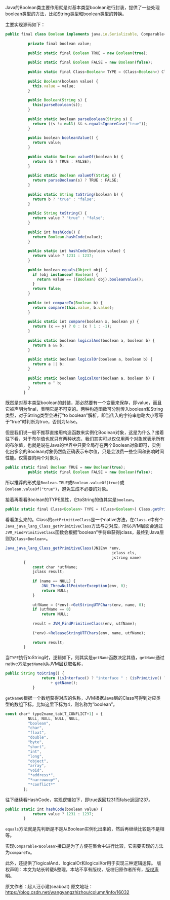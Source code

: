 


Java的Boolean类主要作用就是对基本类型boolean进行封装，提供了一些处理boolean类型的方法，比如String类型和boolean类型的转换。

主要实现源码如下：

```js 
public final class Boolean implements java.io.Serializable, Comparable<Boolean> {
    
          private final boolean value;
    
          public static final Boolean TRUE = new Boolean(true);
    
          public static final Boolean FALSE = new Boolean(false);
    
          public static final Class<Boolean> TYPE = (Class<Boolean>) Class.getPrimitiveClass("boolean");
    
          public Boolean(boolean value) {
            this.value = value;
          }
    
          public Boolean(String s) {
            this(parseBoolean(s));
          }
    
          public static boolean parseBoolean(String s) {
            return ((s != null) && s.equalsIgnoreCase("true"));
          }
    
          public boolean booleanValue() {
            return value;
          }
    
          public static Boolean valueOf(boolean b) {
            return (b ? TRUE : FALSE);
          }
    
          public static Boolean valueOf(String s) {
            return parseBoolean(s) ? TRUE : FALSE;
          }
    
          public static String toString(boolean b) {
            return b ? "true" : "false";
          }
    
          public String toString() {
            return value ? "true" : "false";
          }
    
          public int hashCode() {
            return Boolean.hashCode(value);
          }
    
          public static int hashCode(boolean value) {
            return value ? 1231 : 1237;
          }
    
          public boolean equals(Object obj) {
            if (obj instanceof Boolean) {
              return value == ((Boolean) obj).booleanValue();
            }
            return false;
          }
    
          public int compareTo(Boolean b) {
            return compare(this.value, b.value);
          }
    
          public static int compare(boolean x, boolean y) {
            return (x == y) ? 0 : (x ? 1 : -1);
          }
    
          public static boolean logicalAnd(boolean a, boolean b) {
            return a && b;
          }
    
          public static boolean logicalOr(boolean a, boolean b) {
            return a || b;
          }
    
          public static boolean logicalXor(boolean a, boolean b) {
            return a ^ b;
          }
        }
```

既然是对基本类型boolean的封装，那必然要有一个变量来保存，即value，而且它被声明为final，表明它是不可变的。两种构造函数可分别传入boolean和String类型，对于String类型会进行”to boolean”解析，即当传入的字符串忽略大小写等于”true”时判断为true，否则为false。

但是我们说一般不推荐直接用构造函数来实例化Boolean对象，这是为什么？接着往下看，对于布尔值也就只有两种状态，我们其实可以仅仅用两个对象就表示所有的布尔值，也就是说在Java的世界中只要全局存在两个Boolean对象即可，实例化出多余的Boolean对象仍然能正确表示布尔值，只是会浪费一些空间和影响时间性能。仅需要的两个对象为，

```js 
public static final Boolean TRUE = new Boolean(true);
          public static final Boolean FALSE = new Boolean(false);
```

所以推荐的形式是`Boolean.TRUE`或`Boolean.valueOf(true)`或`Boolean.valueOf("true")`，避免生成不必要的对象。

接着再看看Boolean的TYPE属性，它toString的值其实是`boolean`。

```js 
public static final Class<Boolean> TYPE = (Class<Boolean>) Class.getPrimitiveClass("boolean");
```

看看怎么来的。Class的`getPrimitiveClass`是一个native方法，在`Class.c`中有个`Java_java_lang_Class_getPrimitiveClass`方法与之对应，所以JVM层面会通过`JVM_FindPrimitiveClass`函数会根据”boolean”字符串获得jclass，最终到Java层则为`Class<Boolean>`。


```js 
Java_java_lang_Class_getPrimitiveClass(JNIEnv *env,
                                               jclass cls,
                                               jstring name)
        {
            const char *utfName;
            jclass result;
    
            if (name == NULL) {
                JNU_ThrowNullPointerException(env, 0);
                return NULL;
            }
    
            utfName = (*env)->GetStringUTFChars(env, name, 0);
            if (utfName == 0)
                return NULL;
    
            result = JVM_FindPrimitiveClass(env, utfName);
    
            (*env)->ReleaseStringUTFChars(env, name, utfName);
    
            return result;
        }
```

当`TYPE`执行toString时，逻辑如下，则其实是`getName`函数决定其值，`getName`通过native方法`getName0`从JVM层获取名称，


```js 
public String toString() {
                return (isInterface() ? "interface " : (isPrimitive() ? "" : "class "))
                    + getName();
            }
```

`getName0`根据一个数组获得对应的名称，JVM根据Java层的Class可得到对应类型的数组下标，比如这里下标为4，则名称为”boolean”。


```js 
const char* type2name_tab[T_CONFLICT+1] = {
          NULL, NULL, NULL, NULL,
          "boolean",
          "char",
          "float",
          "double",
          "byte",
          "short",
          "int",
          "long",
          "object",
          "array",
          "void",
          "*address*",
          "*narrowoop*",
          "*conflict*"
        };
```

往下继续看HashCode，实现逻辑如下，即true返回1231而false返回1237。


```js 
public static int hashCode(boolean value) {
            return value ? 1231 : 1237;
        }
```

`equals`方法就是先判断是不是从Boolean实例化出来的，然后再继续比较是不是相等。

实现`Comparable<Boolean>`接口是为了方便在集合中进行比较，它需要实现的方法为`compareTo`。

此外，还提供了logicalAnd、logicalOr和logicalXor用于实现三种逻辑运算。
版权声明：本文为站长转载&整理，本站不享有版权，版权归原作者所有，[版权声明](https://gitee.com/hezhiyuan007/java-notes/raw/master/disclaimer.md)。




原文作者：超人汪小建(seaboat) 原文地址：https://blog.csdn.net/wangyangzhizhou/column/info/16032